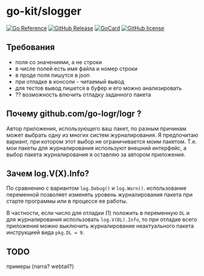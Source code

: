 # go-kit/slogger

[![Go Reference][ref1]][ref2]
 [![GitHub Release][gr1]][gr2]
 [![GoCard][gc1]][gc2]
 [![GitHub license][gl1]][gl2]

[ref1]: https://pkg.go.dev/badge/github.com/LeKovr/go-kit/slogger.svg
[ref2]: https://pkg.go.dev/github.com/LeKovr/go-kit/slogger
[gc1]: https://goreportcard.com/badge/github.com/LeKovr/go-kit/slogger
[gc2]: https://goreportcard.com/report/github.com/LeKovr/go-kit/slogger
[gr1]: https://img.shields.io/github/release/LeKovr/go-kit/slogger.svg
[gr2]: https://github.com/LeKovr/go-kit/slogger/releases
[gl1]: https://img.shields.io/github/license/LeKovr/go-kit.svg
[gl2]: https://github.com/LeKovr/go-kit/blob/master/LICENSE

## Требования

* поля со значениями, а не строки
* в числе полей есть имя файла и номер строки
* в проде поля пишутся в json
* при отладке в консоли - читаемый вывод
* для тестов вывод пишется в буфер и его можно анализировать
* ?? возможность влючить отладку заданного пакета


## Почему github.com/go-logr/logr ?

Автор приложения, использующего ваш пакет, по разным причинам может выбрать одну из многих систем журналирования.
Я предпочитаю вариант, при котором этот выбор не ограничивается моим пакетом.
Т.е. мои пакеты для журналирования используют внешний интерфейс, а выбор пакета журналирования я оставляю за автором приложения.

## Зачем log.V(X).Info?

По сравнению с вариантом `log.Debug()` и `log.Warn()`. использование переменной позволяет изменять уровень журналирования пакета
при старте программы или в процессе ее работы.

В частности, если число для отладки (1) положить в переменную `DL` и для журналирования использовать `log.V(DL).Info`,
то при отладке всего приложения можно выключить журналирование неактуального пакета инструкцией вида `pkg.DL = 9`.

## TODO

примеры (narra? webtail?)
